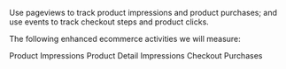 Use pageviews to track product impressions and product purchases; and use events to track checkout steps and product clicks.

The following enhanced ecommerce activities we will measure:

Product Impressions
Product Detail Impressions
Checkout
Purchases
